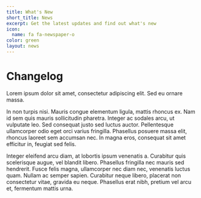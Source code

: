 ```yaml
---
title: What's New
short_title: News
excerpt: Get the latest updates and find out what's new
icon:
  name: fa fa-newspaper-o
color: green
layout: news
---
```

# Changelog

Lorem ipsum dolor sit amet, consectetur adipiscing elit. Sed eu ornare massa.

In non turpis nisi. Mauris congue elementum ligula, mattis rhoncus ex. Nam id sem quis mauris sollicitudin pharetra.
Integer ac sodales arcu, ut vulputate leo. Sed consequat justo sed luctus auctor. Pellentesque ullamcorper odio eget
orci varius fringilla. Phasellus posuere massa elit, rhoncus laoreet sem accumsan nec. In magna eros, consequat sit amet
efficitur in, feugiat sed felis.

Integer eleifend arcu diam, at lobortis ipsum venenatis a. Curabitur quis scelerisque augue, vel blandit libero.
Phasellus fringilla nec mauris sed hendrerit. Fusce felis magna, ullamcorper nec diam nec, venenatis luctus quam. Nullam
ac semper sapien. Curabitur neque libero, placerat non consectetur vitae, gravida eu neque. Phasellus erat nibh, pretium
vel arcu et, fermentum mattis urna.
